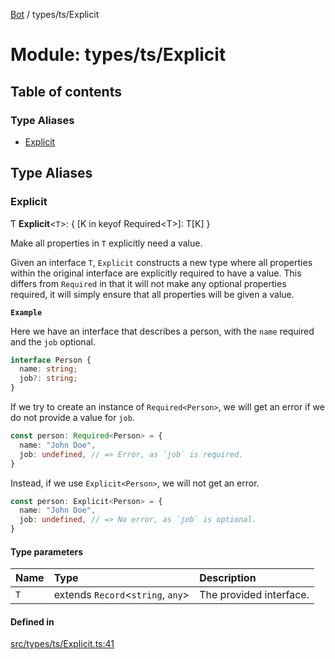 [Bot](../README.md) / types/ts/Explicit

# Module: types/ts/Explicit

## Table of contents

### Type Aliases

- [Explicit](types_ts_Explicit.md#explicit)

## Type Aliases

### Explicit

Ƭ **Explicit**<`T`\>: { [K in keyof Required<T\>]: T[K] }

Make all properties in `T` explicitly need a value.

Given an interface `T`, `Explicit` constructs a new type where all properties
within the original interface are explicitly required to have a value. This
differs from `Required` in that it will not make any optional properties
required, it will simply ensure that all properties will be given a value.

**`Example`**

Here we have an interface that describes a person, with the `name` required
and the `job` optional.

```ts
interface Person {
  name: string;
  job?: string;
}
```

If we try to create an instance of `Required<Person>`, we will get an error
if we do not provide a value for `job`.

```ts
const person: Required<Person> = {
  name: "John Doe",
  job: undefined, // => Error, as `job` is required.
}
```

Instead, if we use `Explicit<Person>`, we will not get an error.

```ts
const person: Explicit<Person> = {
  name: "John Doe",
  job: undefined, // => No error, as `job` is optional.
}
```

#### Type parameters

| Name | Type | Description |
| :------ | :------ | :------ |
| `T` | extends `Record`<`string`, `any`\> | The provided interface. |

#### Defined in

[src/types/ts/Explicit.ts:41](https://github.com/Norviah/bot/blob/520ef34/src/types/ts/Explicit.ts#L41)
